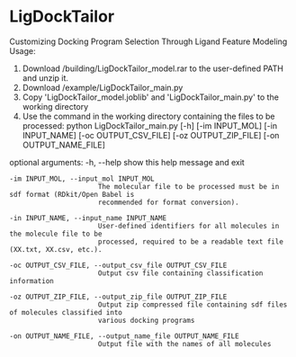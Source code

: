 # LigDockTailor
Customizing Docking Program Selection Through Ligand Feature Modeling
Usage:
1. Download /building/LigDockTailor_model.rar to the user-defined PATH and unzip it.
2. Download /example/LigDockTailor_main.py
3. Copy 'LigDockTailor_model.joblib' and 'LigDockTailor_main.py' to the working directory
4. Use the command in the working directory containing the files to be processed: python LigDockTailor_main.py [-h] [-im INPUT_MOL] [-in INPUT_NAME] [-oc OUTPUT_CSV_FILE] [-oz OUTPUT_ZIP_FILE] [-on OUTPUT_NAME_FILE]

  optional arguments:
    -h, --help            show this help message and exit
    
    -im INPUT_MOL, --input_mol INPUT_MOL
                          The molecular file to be processed must be in sdf format (RDkit/Open Babel is
                          recommended for format conversion).
                          
    -in INPUT_NAME, --input_name INPUT_NAME
                          User-defined identifiers for all molecules in the molecule file to be
                          processed, required to be a readable text file (XX.txt, XX.csv, etc.).
                          
    -oc OUTPUT_CSV_FILE, --output_csv_file OUTPUT_CSV_FILE
                          Output csv file containing classification information
                          
    -oz OUTPUT_ZIP_FILE, --output_zip_file OUTPUT_ZIP_FILE
                          Output zip compressed file containing sdf files of molecules classified into
                          various docking programs
                          
    -on OUTPUT_NAME_FILE, --output_name_file OUTPUT_NAME_FILE
                          Output file with the names of all molecules
